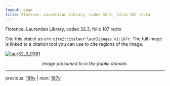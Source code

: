 ```yaml
---
layout: page
title: Florence, Laurentian Library, codex 32.3, folio 187 recto
---
```


Florence, Laurentian Library, codex 32.3, folio 187 recto

Cite this object as `urn:cite2:citelaur:laur32pages.v1:187r`.  The full image is linked to a citation tool you can use to cite regions of the image.

[![laur32_3_0381](http://www.homermultitext.org/iipsrv?IIIF=/project/homer/pyramidal/deepzoom/citelaur/laur32imgs/v1/laur32_3_0381.tif/full/800,/0/default.jpg)](http://www.homermultitext.org/ict2/?urn=urn:cite2:citelaur:laur32imgs.v1:laur32_3_0381) 

<p style="text-align: center; font-style: italic;">Image presumed to in the public domain.</p>

---

previous: [186v](../186v/) | next: [187v](../187v/)